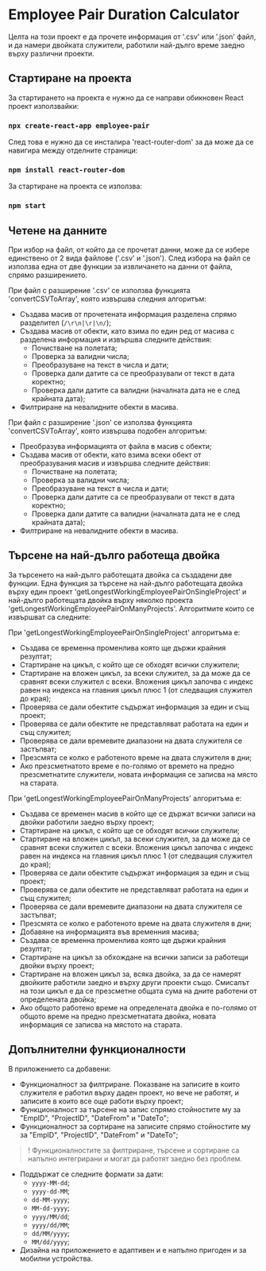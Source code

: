 # Employee Pair Duration Calculator
Целта на този проект е да прочете информация от '.csv' или '.json' файл, и да намери двойката служители, работили най-дълго време заедно върху различни проекти.

## Стартиране на проекта
За стартирането на проекта е нужно да се направи обикновен React проект използвайки:

### `npx create-react-app employee-pair`

След това е нужно да се инсталира 'react-router-dom' за да може да се навигира между отделните страници:

### `npm install react-router-dom`

За стартиране на проекта се използва:

### `npm start`

## Четене на данните
При избор на файл, от който да се прочетат данни, може да се избере единствено от 2 вида файлове ('.csv' и '.json'). След избора на файл се използва една от две функции за извличането на данни от файла, спрямо разширението.

При файл с разширение '.csv' се използва функцията 'convertCSVToArray', която извършва следния алгоритъм:
- Създава масив от прочетената информация разделена спрямо разделител (`/\r\n|\r|\n/`);
- Създава масив от обекти, като взима по един ред от масива с разделена информация и извършва следните действия:
    - Почистване на полетата;
    - Проверка за валидни числа;
    - Преобразуване на текст в числа и дати;
    - Проверка дали датите са се преобразували от текст в дата коректно;
    - Проверка дали датите са валидни (началната дата не е след крайната дата);
- Филтриране на невалидните обекти в масива.

При файл с разширение '.json' се използва функцията 'convertCSVToArray', която извършва подобен алгоритъм:
- Преобразува информацията от файла в масив с обекти;
- Създава масив от обекти, като взима всеки обект от преобразувания масив и извършва следните действия:
    - Почистване на полетата;
    - Проверка за валидни числа;
    - Преобразуване на текст в числа и дати;
    - Проверка дали датите са се преобразували от текст в дата коректно;
    - Проверка дали датите са валидни (началната дата не е след крайната дата);
- Филтриране на невалидните обекти в масива.

## Търсене на най-дълго работеща двойка
За търсенето на най-дълго работещата двойка са създадени две функции. Една функция за търсене на най-дълго работещата двойка върху един проект 'getLongestWorkingEmployeePairOnSingleProject' и най-дълго работещата двойка върху няколко проекта 'getLongestWorkingEmployeePairOnManyProjects'. Алгоритмите които се извършват са следните:

При 'getLongestWorkingEmployeePairOnSingleProject' алгоритъма е:
- Създава се временна променлива която ще държи крайния резултат;
- Стартиране на цикъл, с който ще се обходят всички служители;
- Стартиране на вложен цикъл, за всеки служител, за да може да се сравнят всеки служител с всеки. Вложения цикъл започва с индекс равен на индекса на главния цикъл плюс 1 (от следващия служител до края);
- Проверява се дали обектите съдържат информация за един и същ проект;
- Проверява се дали обектите не представляват работата на един и същ служител;
- Проверява се дали времевите диапазони на двата служителя се застъпват;
- Презсмята се колко е работеното време на двата служителя в дни;
- Ако презсметнатото време е по-голямо от времето на предно презсметнатите служители, новата информация се записва на място на старата.

При 'getLongestWorkingEmployeePairOnManyProjects' алгоритъма е:
- Създава се временен масив в който ще се държат всички записи на двойки работили заедно върху проект;
- Стартиране на цикъл, с който ще се обходят всички служители;
- Стартиране на вложен цикъл, за всеки служител, за да може да се сравнят всеки служител с всеки. Вложения цикъл започва с индекс равен на индекса на главния цикъл плюс 1 (от следващия служител до края);
- Проверява се дали обектите съдържат информация за един и същ проект;
- Проверява се дали обектите не представляват работата на един и същ служител;
- Проверява се дали времевите диапазони на двата служителя се застъпват;
- Презсмята се колко е работеното време на двата служителя в дни;
- Добавяне на информацията във временния масива;
- Създава се временна променлива която ще държи крайния резултат;
- Стартиране на цикъл за обхождане на всички записи за работещи двойки върху проект;
- Стартиране на вложен цикъл за, всяка двойка, за да се намерят двойките работили заедно и върху други проекти също. Смисалът на този цикъл е да се презсметне общата сума на дните работени от определената двойка;
- Ако общото работено време на определената двойка е по-голямо от общото време на предно презсметнатата двойка, новата информация се записва на мястото на старата.

## Допълнителни функционалности
В приложението са добавени:
- Функционалност за филтриране. Показване на записите в които служителя е работил върху даден проект, но вече не работят, и записите в които все още работи върху проект;
- Функционалност за търсене на запис спрямо стойностите му за "EmpID", "ProjectID", "DateFrom" и "DateTo";
- Функционалност за сортиране на записите спрямо стойностите му за "EmpID", "ProjectID", "DateFrom" и "DateTo";
> ! Функционалностите за филтриране, търсене и сортиране са напълно интегрирани и могат да работят заедно без проблем.
- Поддържат се следните формати за дати:
    - `yyyy-MM-dd`;
    - `yyyy-dd-MM`;
    - `dd-MM-yyyy`;
    - `MM-dd-yyyy`;
    - `yyyy/MM/dd`;
    - `yyyy/dd/MM`;
    - `dd/MM/yyyy`;
    - `MM/dd/yyyy`;
- Дизайна на приложението е адаптивен и е напълно пригоден и за мобилни устройства.